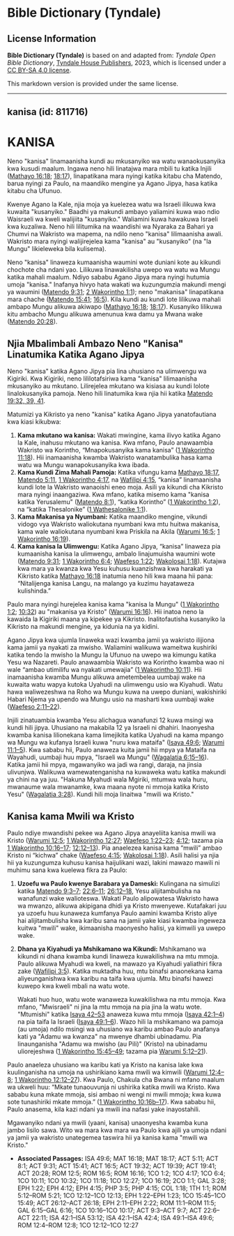 # Bible Dictionary (Tyndale)

## License Information

**Bible Dictionary (Tyndale)** is based on and adapted from: _Tyndale Open Bible Dictionary_, [Tyndale House Publishers](https://tyndaleopenresources.com/), 2023, which is licensed under a [CC BY-SA 4.0 license](https://creativecommons.org/licenses/by-sa/4.0/legalcode.en).

This markdown version is provided under the same license.



--------------------------------

## kanisa (id: 811716)

KANISA
======

Neno "kanisa" linamaanisha kundi au mkusanyiko wa watu wanaokusanyika kwa kusudi maalum. Ingawa neno hili linatajwa mara mbili tu katika Injili ([Mathayo 16:18](https://ref.ly/Matt16:18); [18:17](https://ref.ly/Matt18:17)), linapatikana mara nyingi katika kitabu cha Matendo, barua nyingi za Paulo, na maandiko mengine ya Agano Jipya, hasa katika kitabu cha Ufunuo.

Kwenye Agano la Kale, njia moja ya kuelezea watu wa Israeli ilikuwa kwa kuwaita "kusanyiko." Baadhi ya makundi ambayo yaliamini kuwa wao ndio Waisraeli wa kweli walijiita "kusanyiko." Waliamini kuwa hawakuwa Israeli kwa kuzaliwa. Neno hili lilitumika na waandishi wa Nyaraka za Bahari ya Chumvi na Wakristo wa mapema, na ndilo neno "kanisa" lilimaanisha awali. Wakristo mara nyingi walijirejelea kama "kanisa" au "kusanyiko" (na "la Mungu" likieleweka bila kulisema).

Neno "kanisa" linaweza kumaanisha waumini wote duniani kote au kikundi chochote cha ndani yao. Lilikuwa linawakilisha uwepo wa watu wa Mungu katika mahali maalum. Ndiyo sababu Agano Jipya mara nyingi hutumia umoja "kanisa." Inafanya hivyo hata wakati wa kuzungumzia makundi mengi ya waumini ([Matendo 9:31](https://ref.ly/Acts9:31); [2 Wakorintho 1:1](https://ref.ly/2Cor1:1)); neno "makanisa" linapatikana mara chache ([Matendo 15:41](https://ref.ly/Acts15:41); [16:5](https://ref.ly/Acts16:5)). Kila kundi au kundi lote lilikuwa mahali ambapo Mungu alikuwa akiwapo ([Mathayo 16:18](https://ref.ly/Matt16:18); [18:17](https://ref.ly/Matt18:17)). Kusanyiko lilikuwa kitu ambacho Mungu alikuwa amenunua kwa damu ya Mwana wake ([Matendo 20:28](https://ref.ly/Acts20:28)).

Njia Mbalimbali Ambazo Neno "Kanisa" Linatumika Katika Agano Jipya
------------------------------------------------------------------

Neno "kanisa" katika Agano Jipya pia lina uhusiano na ulimwengu wa Kigiriki. Kwa Kigiriki, neno lililotafsiriwa kama "kanisa" lilimaanisha mkusanyiko au mkutano. Lilirejelea mkutano wa kisiasa au kundi lolote linalokusanyika pamoja. Neno hili linatumika kwa njia hii katika [Matendo 19:32, 39, 41](https://ref.ly/Acts19:32,Acts19:39,Acts19:41).

Matumizi ya Kikristo ya neno "kanisa" katika Agano Jipya yanatofautiana kwa kiasi kikubwa:

1. **Kama mkutano wa kanisa:** Wakati mwingine, kama ilivyo katika Agano la Kale, inahusu mkutano wa kanisa. Kwa mfano, Paulo anawaambia Wakristo wa Korintho, “Mnapokusanyika kama kanisa” ([1 Wakorintho 11:18](https://ref.ly/1Cor11:18)). Hii inamaanisha kwamba Wakristo wanatambulika hasa kama watu wa Mungu wanapokusanyika kwa ibada.
2. **Kama Kundi Zima Mahali Pamoja:** Katika vifungu kama [Mathayo 18:17](https://ref.ly/Matt18:17), [Matendo 5:11](https://ref.ly/Acts5:11), [1 Wakorintho 4:17](https://ref.ly/1Cor4:17), na [Wafilipi 4:15](https://ref.ly/Phil4:15), “kanisa” linamaanisha kundi lote la Wakristo wanaoishi eneo moja. Asili ya kikundi cha Kikristo mara nyingi inaangaziwa. Kwa mfano, katika misemo kama "kanisa katika Yerusalemu" ([Matendo 8:1](https://ref.ly/Acts8:1)), “katika Korintho” ([1 Wakorintho 1:2](https://ref.ly/1Cor1:2)), na “katika Thesalonike” ([1 Wathesalonike 1:1](https://ref.ly/1Thess1:1)).
3. **Kama Makanisa ya Nyumbani:** Katika maandiko mengine, vikundi vidogo vya Wakristo waliokutana nyumbani kwa mtu huitwa makanisa, kama wale waliokutana nyumbani kwa Priskila na Akila ([Warumi 16:5](https://ref.ly/Rom16:5); [1 Wakorintho 16:19](https://ref.ly/1Cor16:19)).
4. **Kama kanisa la Ulimwengu:** Katika Agano Jipya, “kanisa” linaweza pia kumaanisha kanisa la ulimwengu, ambalo linajumuisha waumini wote ([Matendo 9:31](https://ref.ly/Acts9:31); [1 Wakorintho 6:4](https://ref.ly/1Cor6:4); [Waefeso 1:22](https://ref.ly/Eph1:22); [Wakolosai 1:18](https://ref.ly/Col1:18)). Kutajwa kwa mara ya kwanza kwa Yesu kuhusu kuanzishwa kwa harakati ya Kikristo katika [Mathayo 16:18](https://ref.ly/Matt16:18) inatumia neno hili kwa maana hii pana: “Nitalijenga kanisa Langu, na malango ya kuzimu hayataweza kulishinda.”

Paulo mara nyingi hurejelea kanisa kama "kanisa la Mungu" ([1 Wakorintho 1:2](https://ref.ly/1Cor1:2); [10:32](https://ref.ly/1Cor10:32)) au "makanisa ya Kristo" ([Warumi 16:16](https://ref.ly/Rom16:16)). Hii inatoa neno la kawaida la Kigiriki maana ya kipekee ya Kikristo. Inalitofautisha kusanyiko la Kikristo na makundi mengine, ya kidunia na ya kidini.

Agano Jipya kwa ujumla linaweka wazi kwamba jamii ya wakristo ilijiona kama jamii ya nyakati za mwisho. Waliamini walikuwa wameitwa kushiriki katika tendo la mwisho la Mungu la Ufunuo na uwepo wa kimungu katika Yesu wa Nazareti. Paulo anawaambia Wakristo wa Korintho kwamba wao ni wale “ambao utimilifu wa nyakati umewajia” ([1 Wakorintho 10:11](https://ref.ly/1Cor10:11)). Hii inamaanisha kwamba Mungu alikuwa ametembelea uumbaji wake na kuwaita watu wapya kutoka Uyahudi na ulimwengu usio wa Kiyahudi. Watu hawa waliwezeshwa na Roho wa Mungu kuwa na uwepo duniani, wakishiriki Habari Njema ya upendo wa Mungu usio na masharti kwa uumbaji wake ([Waefeso 2:11–22](https://ref.ly/Eph2:11-Eph2:22)).

Injili zinatuambia kwamba Yesu alichagua wanafunzi 12 kuwa msingi wa kundi hili jipya. Uhusiano na makabila 12 ya Israeli ni dhahiri. Inaonyesha kwamba kanisa lilionekana kama limejikita katika Uyahudi na kama mpango wa Mungu wa kufanya Israeli kuwa "nuru kwa mataifa" ([Isaya 49:6](https://ref.ly/Isa49:6); [Warumi 11:1–5](https://ref.ly/Rom11:1-Rom11:5)). Kwa sababu hii, Paulo anaweza kuita jamii hii mpya ya Mataifa na Wayahudi, uumbaji huu mpya, "Israeli wa Mungu" ([Wagalatia 6:15–16](https://ref.ly/Gal6:15-Gal6:16)). Katika jamii hii mpya, mgawanyiko wa jadi wa rangi, daraja, na jinsia ulivunjwa. Walikuwa wamewatenganisha na kuwaweka watu katika makundi ya chini na ya juu. "Hakuna Myahudi wala Mgiriki, mtumwa wala huru, mwanaume wala mwanamke, kwa maana nyote ni mmoja katika Kristo Yesu" ([Wagalatia 3:28](https://ref.ly/Gal3:28)). Kundi hili moja linaitwa "mwili wa Kristo."

Kanisa kama Mwili wa Kristo
---------------------------

Paulo ndiye mwandishi pekee wa Agano Jipya anayeliita kanisa mwili wa Kristo ([Warumi 12:5](https://ref.ly/Rom12:5); [1 Wakorintho 12:27](https://ref.ly/1Cor12:27); [Waefeso 1:22–23](https://ref.ly/Eph1:22-Eph1:23); [4:12](https://ref.ly/Eph4:12); tazama pia [1 Wakorintho 10:16–17](https://ref.ly/1Cor10:16-1Cor10:17); [12:12–13](https://ref.ly/1Cor12:12-1Cor12:13)). Pia anaelezea kanisa kama “mwili” ambao Kristo ni “kichwa” chake ([Waefeso 4:15](https://ref.ly/Eph4:15); [Wakolosai 1:18](https://ref.ly/Col1:18)). Asili halisi ya njia hii ya kuzungumza kuhusu kanisa haijulikani wazi, lakini mawazo mawili ni muhimu sana kwa kuelewa fikra za Paulo:

1. **Uzoefu wa Paulo kwenye Barabara ya Dameski:** Kulingana na simulizi katika [Matendo 9:3–7](https://ref.ly/Acts9:3-Acts9:7); [22:6–11](https://ref.ly/Acts22:6-Acts22:11); [26:12–18](https://ref.ly/Acts26:12-Acts26:18), Yesu alijitambulisha na wanafunzi wake walioteswa. Wakati Paulo alipowatesa Wakristo hawa wa mwanzo, alikuwa akipigana dhidi ya Kristo mwenyewe. Kutafakari juu ya uzoefu huu kunaweza kumfanya Paulo aamini kwamba Kristo aliye hai alijitambulisha kwa karibu sana na jamii yake kiasi kwamba ingeweza kuitwa "mwili" wake, ikimaanisha maonyesho halisi, ya kimwili ya uwepo wake.
2. **Dhana ya Kiyahudi ya Mshikamano wa Kikundi:** Mshikamano wa kikundi ni dhana kwamba kundi linaweza kuwakilishwa na mtu mmoja. Paulo alikuwa Myahudi wa kweli, na mawazo ya Kiyahudi yaliathiri fikra zake ([Wafilipi 3:5](https://ref.ly/Phil3:5)). Katika muktadha huu, mtu binafsi anaonekana kama aliyeunganishwa kwa karibu na taifa kwa ujumla. Mtu binafsi hawezi kuwepo kwa kweli mbali na watu wote.

    Wakati huo huo, watu wote wanaweza kuwakilishwa na mtu mmoja. Kwa mfano, "Mwisraeli" ni jina la mtu mmoja na pia jina la watu wote. "Mtumishi" katika [Isaya 42–53](https://ref.ly/Isa42:1-Isa53:12) anaweza kuwa mtu mmoja ([Isaya 42:1–4](https://ref.ly/Isa42:1-Isa42:4)) na pia taifa la Israeli ([Isaya 49:1–6](https://ref.ly/Isa49:1-Isa49:6)). Wazo hili la mshikamano wa pamoja (au umoja) ndilo msingi wa uhusiano wa karibu ambao Paulo anafanya kati ya "Adamu wa kwanza" na mwenye dhambi ubinadamu. Pia linaunganisha "Adamu wa mwisho (au Pili)" (Kristo) na ubinadamu uliorejeshwa ([1 Wakorintho 15:45–49](https://ref.ly/1Cor15:45-1Cor15:49); tazama pia [Warumi 5:12–21](https://ref.ly/Rom5:12-Rom5:21)).

Paulo anaeleza uhusiano wa karibu kati ya Kristo na kanisa lake kwa kuulinganisha na umoja na ushirikiano kama mwili wa kimwili ([Warumi 12:4–8](https://ref.ly/Rom12:4-Rom12:8); [1 Wakorintho 12:12–27](https://ref.ly/1Cor12:12-1Cor12:27)). Kwa Paulo, Chakula cha Bwana ni mfano maalum wa ukweli huu: “Mkate tunaouvunja ni ushirika katika mwili wa Kristo. Kwa sababu kuna mkate mmoja, sisi ambao ni wengi ni mwili mmoja; kwa kuwa sote tunashiriki mkate mmoja.” ([1 Wakorintho 10:16b–17](https://ref.ly/1Cor10:16-1Cor10:17)). Kwa sababu hii, Paulo anasema, kila kazi ndani ya mwili ina nafasi yake inayostahili.

Mgawanyiko ndani ya mwili (yaani, kanisa) unaonyesha kwamba kuna jambo lisilo sawa. Wito wa mara kwa mara wa Paulo kwa ajili ya umoja ndani ya jamii ya wakristo unategemea taswira hii ya kanisa kama "mwili wa Kristo."

* **Associated Passages:** ISA 49:6; MAT 16:18; MAT 18:17; ACT 5:11; ACT 8:1; ACT 9:31; ACT 15:41; ACT 16:5; ACT 19:32; ACT 19:39; ACT 19:41; ACT 20:28; ROM 12:5; ROM 16:5; ROM 16:16; 1CO 1:2; 1CO 4:17; 1CO 6:4; 1CO 10:11; 1CO 10:32; 1CO 11:18; 1CO 12:27; 1CO 16:19; 2CO 1:1; GAL 3:28; EPH 1:22; EPH 4:12; EPH 4:15; PHP 3:5; PHP 4:15; COL 1:18; 1TH 1:1; ROM 5:12–ROM 5:21; 1CO 12:12–1CO 12:13; EPH 1:22–EPH 1:23; 1CO 15:45–1CO 15:49; ACT 26:12–ACT 26:18; EPH 2:11–EPH 2:22; ROM 11:1–ROM 11:5; GAL 6:15–GAL 6:16; 1CO 10:16–1CO 10:17; ACT 9:3–ACT 9:7; ACT 22:6–ACT 22:11; ISA 42:1–ISA 53:12; ISA 42:1–ISA 42:4; ISA 49:1–ISA 49:6; ROM 12:4–ROM 12:8; 1CO 12:12–1CO 12:27

